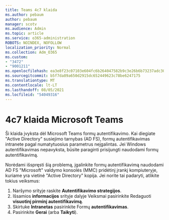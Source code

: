 ```yaml
---
title: Teams 4c7 klaida
ms.author: pebaum
author: pebaum
manager: scotv
ms.audience: Admin
ms.topic: article
ms.service: o365-administration
ROBOTS: NOINDEX, NOFOLLOW
localization_priority: Normal
ms.collection: Adm_O365
ms.custom:
- "3472"
- "9001211"
ms.openlocfilehash: ea3e8f23c07103e604fc6b264047582b9c3e26b6b73237adc30eba574e06cfd3
ms.sourcegitcommit: b5f7da89a650d2915dc652449623c78be6247175
ms.translationtype: MT
ms.contentlocale: lt-LT
ms.lasthandoff: 08/05/2021
ms.locfileid: "54049316"
---
```

# <a name="4c7-error-in-microsoft-teams"></a>4c7 klaida Microsoft Teams

Ši klaida įvyksta dėl Microsoft Teams formų autentifikavimo. Kai diegiate "Active Directory" susiejimo tarnybas (AD FS), formų autentifikavimas intranete pagal numatytuosius parametrus neįgalintas. Jei Windows autentifikavimas nepavyksta, būsite paraginti prisijungti naudodami formų autentifikavimą.

Norėdami išspręsti šią problemą, įgalinkite formų autentifikavimą naudodami AD FS "Microsoft" valdymo konsolės (MMC) pridėtinį įrankį kompiuteryje, kuriame yra vietinė "Active Directory" kopija. Jei norite tai padaryti, atlikite tokius veiksmus: 

1. Naršymo srityje raskite **Autentifikavimo strategijos**.
2. Išsamios **informacijos** srityje dalyje Veiksmai pasirinkite Redaguoti **visuotinį pirminį autentifikavimą**.
3. Skirtuke **Intranetas** pasirinkite Formų **autentifikavimas**.
4. Pasirinkite **Gerai** (arba **Taikyti**).